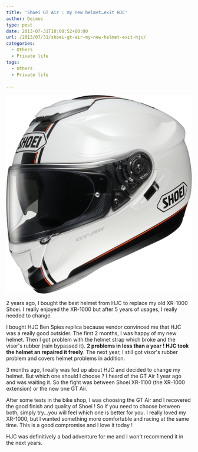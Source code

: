 ```yaml
---
title: 'Shoei GT Air : my new helmet…exit HJC'
author: Deimos
type: post
date: 2013-07-31T10:00:52+00:00
url: /2013/07/31/shoei-gt-air-my-new-helmet-exit-hjc/
categories:
  - Others
  - Private life
tags:
  - Others
  - Private life

---
```

![shoei_gt-air_wanderer-960x1024](/images/shoei_gt-air_wanderer-960x1024.jpg)

2 years ago, I bought the best helmet from HJC to replace my old XR-1000 Shoei. I really enjoyed the XR-1000 but after 5 years of usages, I really needed to change.

I bought HJC Ben Spies replica because vendor convinced me that HJC was a really good outsider. The first 2 months, I was happy of my new helmet. Then I got problem with the helmet strap which broke and the visor's rubber (rain bypassed it). **2 problems in less than a year ! HJC took the helmet an repaired it freely**. The next year, I still got visor's rubber problem and covers helmet problems in addition.

3 months ago, I really was fed up about HJC and decided to change my helmet. But which one should I choose ? I heard of the GT Air 1 year ago and was waiting it. So the fight was between Shoei XR-1100 (the XR-1000 extension) or the new one GT Air.

After some tests in the bike shop, I was choosing the GT Air and I recovered the good finish and quality of Shoei ! So if you need to choose between both, simply try...you will feel which one is better for you. I really loved my XR-1000, but I wanted something more comfortable and racing at the same time. This is a good compromise and I love it today !

HJC was definitively a bad adventure for me and I won't recommend it in the next years.